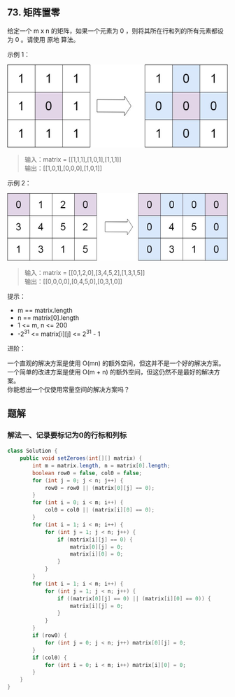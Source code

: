 ## 73. 矩阵置零

给定一个 m x n 的矩阵，如果一个元素为 0 ，则将其所在行和列的所有元素都设为 0 。请使用 原地 算法。

 

示例 1：

![mat1](./figs/mat1.jpg)

>输入：matrix = \[[1,1,1],[1,0,1],[1,1,1]]  
>输出：\[[1,0,1],[0,0,0],[1,0,1]]  


示例 2：

![mat2](./figs/mat2.jpg)

>输入：matrix = \[[0,1,2,0],[3,4,5,2],[1,3,1,5]]  
>输出：\[[0,0,0,0],[0,4,5,0],[0,3,1,0]]  
 

提示：

- m == matrix.length
- n == matrix[0].length
- 1 <= m, n <= 200
- -$2^{31}$ <= matrix[i]\[j] <= $2^{31}$ - 1
 

进阶：

一个直观的解决方案是使用  O(mn) 的额外空间，但这并不是一个好的解决方案。  
一个简单的改进方案是使用 O(m + n) 的额外空间，但这仍然不是最好的解决方案。  
你能想出一个仅使用常量空间的解决方案吗？  


## 题解

### 解法一、记录要标记为0的行标和列标

```java
class Solution {
    public void setZeroes(int[][] matrix) {
        int m = matrix.length, n = matrix[0].length;
        boolean row0 = false, col0 = false;
        for (int j = 0; j < n; j++) {
            row0 = row0 || (matrix[0][j] == 0);
        }
        for (int i = 0; i < m; i++) {
            col0 = col0 || (matrix[i][0] == 0);
        }
        for (int i = 1; i < m; i++) {
            for (int j = 1; j < n; j++) {
                if (matrix[i][j] == 0) {
                    matrix[0][j] = 0;
                    matrix[i][0] = 0;
                }
            }
        }
        for (int i = 1; i < m; i++) {
            for (int j = 1; j < n; j++) {
                if ((matrix[0][j] == 0) || (matrix[i][0] == 0)) {
                    matrix[i][j] = 0;
                }
            }
        }
        if (row0) {
            for (int j = 0; j < n; j++) matrix[0][j] = 0;
        }
        if (col0) {
            for (int i = 0; i < m; i++) matrix[i][0] = 0;
        }
    }
}
```